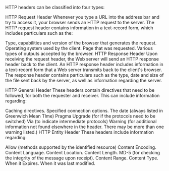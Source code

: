 HTTP headers can be classified into four types:

HTTP Request Header
Whenever you type a URL into the address bar and try to access it, your browser sends an HTTP request to the server. The HTTP request header contains information in a text-record form, which includes particulars such as the:

Type, capabilities and version of the browser that generates the request.
Operating system used by the client.
Page that was requested.
Various types of outputs accepted by the browser.
HTTP Response Header
Upon receiving the request header, the Web server will send an HTTP response header back to the client. An HTTP response header includes information in a text-record form that a Web server transmits back to the client's browser. The response header contains particulars such as the type, date and size of the file sent back by the server, as well as information regarding the server.

HTTP General Header
These headers contain directives that need to be followed, for both the requester and receiver. This can include information regarding:

Caching directives.
Specified connection options.
The date (always listed in Greenwich Mean TIme)
Pragma
Upgrade (for if the protocols need to be switched)
Via (to indicate intermediate protocols)
Warning (for additional information not found elsewhere in the header. There may be more than one warning listed.)
HTTP Entity Header
These headers include information regarding:

Allow (methods supported by the identified resource)
Content Encoding.
Content Language.
Content Location.
Content Length.
MD-5 (for checking the integrity of the message upon receipt).
Content Range.
Content Type.
When it Expires.
When it was last modified.
